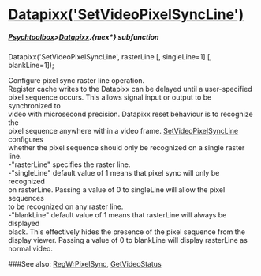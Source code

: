 # [Datapixx('SetVideoPixelSyncLine')](Datapixx-SetVideoPixelSyncLine) 
##### [Psychtoolbox](Psychtoolbox)>[Datapixx](Datapixx).{mex*} subfunction

Datapixx('SetVideoPixelSyncLine', rasterLine [, singleLine=1] [, blankLine=1]);

Configure pixel sync raster line operation.  
Register cache writes to the Datapixx can be delayed until a user-specified  
pixel sequence occurs. This allows signal input or output to be synchronized to  
video with microsecond precision. Datapixx reset behaviour is to recognize the  
pixel sequence anywhere within a video frame. [SetVideoPixelSyncLine](SetVideoPixelSyncLine) configures  
whether the pixel sequence should only be recognized on a single raster line.  
-"rasterLine" specifies the raster line.  
-"singleLine" default value of 1 means that pixel sync will only be recognized  
on rasterLine. Passing a value of 0 to singleLine will allow the pixel sequences  
to be recognized on any raster line.  
-"blankLine" default value of 1 means that rasterLine will always be displayed  
black. This effectively hides the presence of the pixel sequence from the  
display viewer. Passing a value of 0 to blankLine will display rasterLine as  
normal video.  
  


###See also:
[RegWrPixelSync](Datapixx-RegWrPixelSync), [GetVideoStatus](Datapixx-GetVideoStatus)
